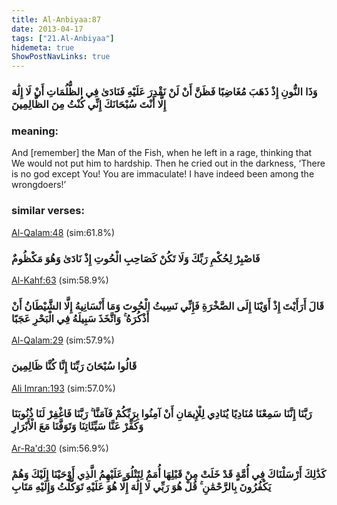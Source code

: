 ```yaml
---
title: Al-Anbiyaa:87
date: 2013-04-17
tags: ["21.Al-Anbiyaa"]
hidemeta: true 
ShowPostNavLinks: true 
---
```

### وَذَا النُّونِ إِذْ ذَهَبَ مُغَاضِبًا فَظَنَّ أَنْ لَنْ نَقْدِرَ عَلَيْهِ فَنَادَىٰ فِي الظُّلُمَاتِ أَنْ لَا إِلَٰهَ إِلَّا أَنْتَ سُبْحَانَكَ إِنِّي كُنْتُ مِنَ الظَّالِمِينَ
### meaning: 
And [remember] the Man of the Fish, when he left in a rage, thinking that We would not put him to hardship. Then he cried out in the darkness, ‘There is no god except You! You are immaculate! I have indeed been among the wrongdoers!’
### similar verses: 

[Al-Qalam:48](/68/48) (sim:61.8%)

### فَاصْبِرْ لِحُكْمِ رَبِّكَ وَلَا تَكُنْ كَصَاحِبِ الْحُوتِ إِذْ نَادَىٰ وَهُوَ مَكْظُومٌ

[Al-Kahf:63](/18/63) (sim:58.9%)

### قَالَ أَرَأَيْتَ إِذْ أَوَيْنَا إِلَى الصَّخْرَةِ فَإِنِّي نَسِيتُ الْحُوتَ وَمَا أَنْسَانِيهُ إِلَّا الشَّيْطَانُ أَنْ أَذْكُرَهُ ۚ وَاتَّخَذَ سَبِيلَهُ فِي الْبَحْرِ عَجَبًا

[Al-Qalam:29](/68/29) (sim:57.9%)

### قَالُوا سُبْحَانَ رَبِّنَا إِنَّا كُنَّا ظَالِمِينَ

[Ali Imran:193](/3/193) (sim:57.0%)

### رَبَّنَا إِنَّنَا سَمِعْنَا مُنَادِيًا يُنَادِي لِلْإِيمَانِ أَنْ آمِنُوا بِرَبِّكُمْ فَآمَنَّا ۚ رَبَّنَا فَاغْفِرْ لَنَا ذُنُوبَنَا وَكَفِّرْ عَنَّا سَيِّئَاتِنَا وَتَوَفَّنَا مَعَ الْأَبْرَارِ

[Ar-Ra'd:30](/13/30) (sim:56.9%)

### كَذَٰلِكَ أَرْسَلْنَاكَ فِي أُمَّةٍ قَدْ خَلَتْ مِنْ قَبْلِهَا أُمَمٌ لِتَتْلُوَ عَلَيْهِمُ الَّذِي أَوْحَيْنَا إِلَيْكَ وَهُمْ يَكْفُرُونَ بِالرَّحْمَٰنِ ۚ قُلْ هُوَ رَبِّي لَا إِلَٰهَ إِلَّا هُوَ عَلَيْهِ تَوَكَّلْتُ وَإِلَيْهِ مَتَابِ
